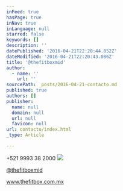 ```yaml
---
inFeed: true
hasPage: true
inNav: true
inLanguage: null
starred: false
keywords: []
description: ''
datePublished: '2016-04-21T22:20:44.852Z'
dateModified: '2016-04-21T22:20:43.086Z'
title: '@thefitboxmid'
author:
  - name: ''
    url: ''
sourcePath: _posts/2016-04-21-contacto.md
published: true
authors: []
publisher:
  name: null
  domain: null
  url: null
  favicon: null
url: contacto/index.html
_type: Article

---
```

+521 9993 38 2000 ![](https://the-grid-user-content.s3-us-west-2.amazonaws.com/85ebf97c-9e62-4bfc-8c5a-57b9a707646c.png)

[@thefitboxmid][0]

www.thefitbox.com.mx

[0]: https://www.instagram.com/thefitboxmid/